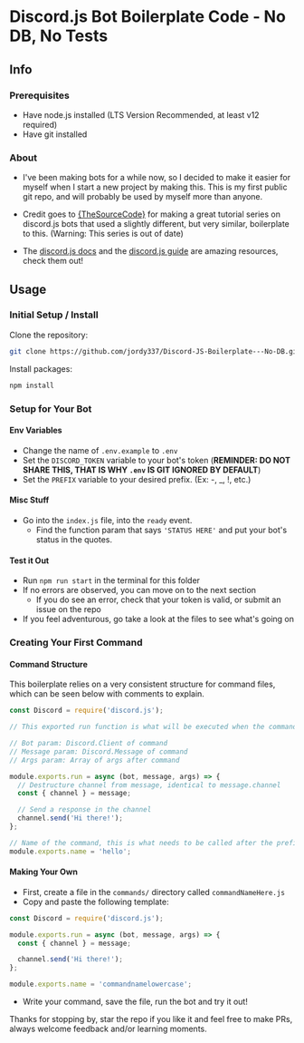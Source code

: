 # Discord.js Bot Boilerplate Code - No DB, No Tests

## Info

### Prerequisites

- Have node.js installed (LTS Version Recommended, at least v12 required)
- Have git installed

### About

- I've been making bots for a while now, so I decided to make it easier for myself when I start a new project by making this. This is my first public git repo, and will probably be used by myself more than anyone.

- Credit goes to [{TheSourceCode}](https://www.youtube.com/watch?v=Z-tc91hArlM) for making a great tutorial series on discord.js bots that used a slightly different, but very similar, boilerplate to this. (Warning: This series is out of date)

- The [discord.js docs](https://discord.js.org/#/docs/main/stable/general/welcome) and the [discord.js guide](https://discordjs.guide/) are amazing resources, check them out!

## Usage

### Initial Setup / Install

Clone the repository:

```bash
git clone https://github.com/jordy337/Discord-JS-Boilerplate---No-DB.git
```

Install packages:

```bash
npm install
```

### Setup for Your Bot

#### Env Variables

- Change the name of `.env.example` to `.env`
- Set the `DISCORD_TOKEN` variable to your bot's token (**REMINDER: DO NOT SHARE THIS, THAT IS WHY `.env` IS GIT IGNORED BY DEFAULT**)
- Set the `PREFIX` variable to your desired prefix. (Ex: -, \_, !, etc.)

#### Misc Stuff

- Go into the `index.js` file, into the `ready` event.
  - Find the function param that says `'STATUS HERE'` and put your bot's status in the quotes.

#### Test it Out

- Run `npm run start` in the terminal for this folder
- If no errors are observed, you can move on to the next section
  - If you do see an error, check that your token is valid, or submit an issue on the repo
- If you feel adventurous, go take a look at the files to see what's going on

### Creating Your First Command

#### Command Structure

This boilerplate relies on a very consistent structure for command files, which can be seen below with comments to explain.

```js
const Discord = require('discord.js');

// This exported run function is what will be executed when the command is called

// Bot param: Discord.Client of command
// Message param: Discord.Message of command
// Args param: Array of args after command

module.exports.run = async (bot, message, args) => {
  // Destructure channel from message, identical to message.channel
  const { channel } = message;

  // Send a response in the channel
  channel.send('Hi there!');
};

// Name of the command, this is what needs to be called after the prefix for the command to run. Lowercase mandatory.
module.exports.name = 'hello';
```

#### Making Your Own

- First, create a file in the ```commands/``` directory called ```commandNameHere.js```
- Copy and paste the following template:

```js
const Discord = require('discord.js');

module.exports.run = async (bot, message, args) => {
  const { channel } = message;

  channel.send('Hi there!');
};

module.exports.name = 'commandnamelowercase';
```

- Write your command, save the file, run the bot and try it out!

Thanks for stopping by, star the repo if you like it and feel free to make PRs, always welcome feedback and/or learning moments.
